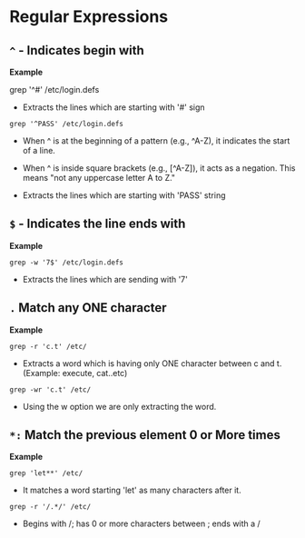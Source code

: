 # Regular Expressions

## `^` - Indicates begin with 

**Example** 

grep '^#' /etc/login.defs

* Extracts the lines which are starting with '#' sign

`grep '^PASS' /etc/login.defs`

* When ^ is at the beginning of a pattern (e.g., ^A-Z), it indicates the start of a line.
* When ^ is inside square brackets (e.g., [^A-Z]), it acts as a negation. This means "not any uppercase letter A to Z."

* Extracts the lines which are starting with 'PASS' string

## `$` - Indicates the line ends with 

**Example** 

`grep -w '7$' /etc/login.defs`

* Extracts the lines which are sending with '7' 

## `.` Match any ONE character

**Example** 

`grep -r 'c.t' /etc/`

* Extracts a word  which is having only ONE character between c and t. (Example: execute, cat..etc)

`grep -wr 'c.t' /etc/`

* Using the w option we are only extracting the word. 

## `*:` Match the previous element 0 or More times

**Example** 

`grep 'let**' /etc/`

* It matches a word starting 'let' as many characters after it. 

`grep -r '/.*/' /etc/` 

* Begins with /; has 0 or more characters between ; ends with a /





